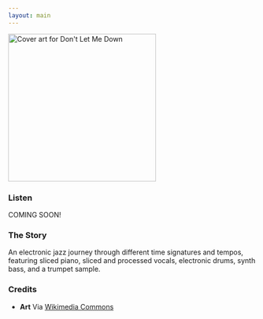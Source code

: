 ```yaml
---
layout: main
---
```


<div class="track__art">
<img src="{{site.url}}/images/dont-let-me-down@600x600.jpg" alt="Cover art for Don't Let Me Down" width="300">
</div>
<div class="track__links">
	<h3>Listen</h3>
	<p>COMING SOON!</p>
	<!-- <ul>
		<li><a href="https://open.spotify.com/album/0S0FjxRM31tmLk7rfm2VVo?si=u-aXUvm3Tl2vWoKiAfv90w"><img src="{{site.url}}/images/spotify_logo_green.png" width="80"></a></li>
		<li><a href="https://soundcloud.com/ax-madwick/like-me"><img src="{{site.url}}/images/soundcloud_logo_2.png" width="120"></a></li>
		<li><a href="https://music.apple.com/us/album/like-me-feat-ntj-talk-single/1714926220"><img src="{{site.url}}/images/apple_music_logo.svg" width="80"></a></li>
		<li><a href="https://www.youtube.com/watch?v=qcy037azUBQ"><img src="{{site.url}}/images/youtube_logo.svg" width="100"></a></li>
	</ul>
	<p>...or just search in the streaming service of your choice...</p>  -->
	<h3>The Story</h3>
	<p>
		An electronic jazz journey through different time signatures and tempos, featuring sliced piano, sliced and processed vocals, electronic drums, synth bass, and a trumpet sample.
	</p>
	<h3>Credits</h3>
	<ul>
		<li><strong>Art</strong> Via <a href="https://commons.wikimedia.org/wiki/File:Picture_in_a_korean_exhibition_made_from_scraps_of_fabric.jpg">Wikimedia Commons</a></li>
	</ul>
</div>